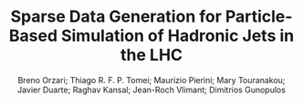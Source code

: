 ---
paperId: 15
author: Breno Orzari; Thiago R. F. P. Tomei; Maurizio Pierini; Mary Touranakou; Javier Duarte; Raghav Kansal; Jean-Roch Vlimant; Dimitrios Gunopulos
title: Sparse Data Generation for Particle-Based Simulation of Hadronic Jets in the LHC
pdf: paper_15.pdf
poster: poster_15.png
pitch: 
type: Oral
topic: neural network
category: Extended Abstract
link: --
conference: icml
year: 2021
tags: icml-2021
---